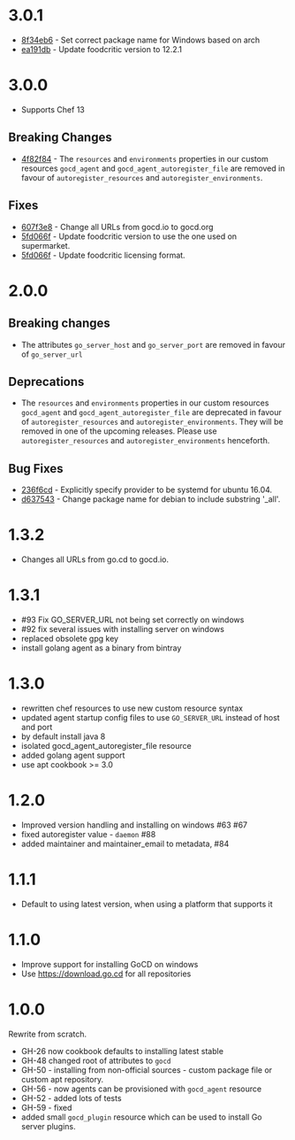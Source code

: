 # 3.0.1

* [8f34eb6](https://github.com/gocd/go-cookbook/commit/8f34eb6) - Set correct package name for Windows based on arch
* [ea191db](https://github.com/gocd/go-cookbook/commit/ea191db) - Update foodcritic version to 12.2.1

# 3.0.0

* Supports Chef 13

## Breaking Changes

* [4f82f84](https://github.com/gocd/go-cookbook/commit/4f82f84) - The `resources` and `environments` properties in our custom resources `gocd_agent` and `gocd_agent_autoregister_file` are removed in favour of `autoregister_resources` and `autoregister_environments`.

## Fixes

* [607f3e8](https://github.com/gocd/go-cookbook/commit/607f3e8) - Change all URLs from gocd.io to gocd.org
* [5fd066f](https://github.com/gocd/go-cookbook/commit/5fd066f) - Update foodcritic version to use the one used on supermarket.
* [5fd066f](https://github.com/gocd/go-cookbook/commit/5fd066f) - Update foodcritic licensing format.

# 2.0.0

## Breaking changes

* The attributes `go_server_host` and `go_server_port` are removed in favour of `go_server_url`

## Deprecations

* The `resources` and `environments` properties in our custom resources `gocd_agent` and `gocd_agent_autoregister_file` are deprecated in favour of `autoregister_resources` and `autoregister_environments`.
They will be removed in one of the upcoming releases. Please use `autoregister_resources` and `autoregister_environments` henceforth.

## Bug Fixes

* [236f6cd](https://github.com/gocd/go-cookbook/commit/236f6cd) - Explicitly specify provider to be systemd for ubuntu 16.04.
* [d637543](https://github.com/gocd/go-cookbook/commit/d637543) - Change package name for debian to include substring '_all'.


# 1.3.2

* Changes all URLs from go.cd to gocd.io.

# 1.3.1

 * #93 Fix GO_SERVER_URL not being set correctly on windows
 * #92 fix several issues with installing server on windows
 * replaced obsolete gpg key
 * install golang agent as a binary from bintray

# 1.3.0

 * rewritten chef resources to use new custom resource syntax
 * updated agent startup config files to use `GO_SERVER_URL` instead of host and port
 * by default install java 8
 * isolated gocd_agent_autoregister_file resource
 * added golang agent support
 * use apt cookbook >= 3.0

# 1.2.0

 * Improved version handling and installing on windows #63 #67
 * fixed autoregister value - `daemon` #88
 * added maintainer and maintainer_email to metadata, #84

# 1.1.1

* Default to using latest version, when using a platform that supports it

# 1.1.0

* Improve support for installing GoCD on windows
* Use https://download.go.cd for all repositories

# 1.0.0

Rewrite from scratch.

* GH-26 now cookbook defaults to installing latest stable
* GH-48 changed root of attributes to `gocd`
* GH-50 - installing from non-official sources - custom package file or custom apt repository.
* GH-56 - now agents can be provisioned with `gocd_agent` resource
* GH-52 - added lots of tests
* GH-59 - fixed
* added small `gocd_plugin` resource which can be used to install Go server plugins.

